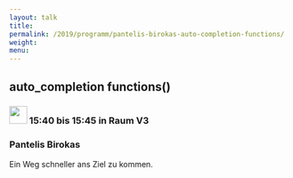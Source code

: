 ```yaml
---
layout: talk
title:
permalink: /2019/programm/pantelis-birokas-auto-completion-functions/
weight:
menu:
---
```

## auto_completion functions()

### <img height = "32" src="../../../images/lightning.svg"> 15:40 bis 15:45 in Raum V3

### Pantelis Birokas

Ein Weg schneller ans Ziel zu kommen.

